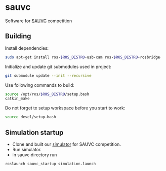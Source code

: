 # sauvc
Software for [SAUVC](https://sauvc.org/) competition

## Building

Install dependencies:

```bash
sudo apt-get install ros-$ROS_DISTRO-usb-cam ros-$ROS_DISTRO-rosbridge-server ros-$ROS_DISTRO-image-view ros-$ROS_DISTRO-actionlib ros-$ROS_DISTRO-smach ros-$ROS_DISTRO-smach-viewer
```

Initialize and update git submodules used in project:

```bash
git submodule update --init --recursive
```

Use following commands to build:
```bash
source /opt/ros/$ROS_DISTRO/setup.bash
catkin_make
```
Do not forget to setup workspace before you start to work:
```bash
source devel/setup.bash
```

## Simulation startup

* Clone and built our [simulator](https://github.com/hidronautics/simulator) for SAUVC competition.
* Run simulator.
* in sauvc directory run
```bash
roslaunch sauvc_startup simulation.launch
```